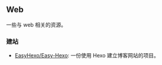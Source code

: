 ## Web

一些与 web 相关的资源。

### 建站

- [EasyHexo/Easy-Hexo](https://github.com/EasyHexo/Easy-Hexo): 一份使用 Hexo 建立博客网站的项目。
